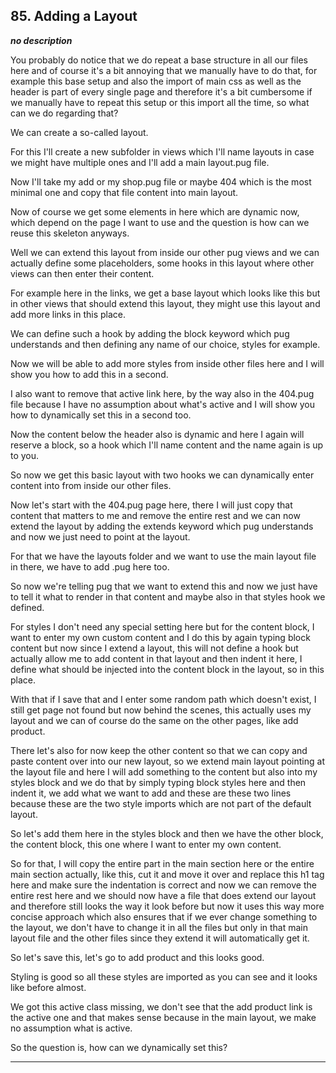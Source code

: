 ## 85. Adding a Layout

<strong><em>no description</em></strong>

You probably do notice that we do repeat a base structure in all our files here
and of course it's a bit annoying that we manually have to do that, for example
this base setup and also the import of main css as well as the header is part of
every single page and therefore it's a bit cumbersome if we manually have to
repeat this setup or this import all the time, so what can we do regarding that?


We can create a so-called layout. 

For this I'll create a new subfolder in views which I'll name layouts in case we
might have multiple ones and I'll add a main layout.pug file. 

Now I'll take my add or my shop.pug file or maybe 404 which is the most minimal
one and copy that file content into main layout. 

Now of course we get some elements in here which are dynamic now, which depend
on the page I want to use  and the question is how can we reuse this skeleton
anyways. 

Well we can extend this layout from inside our other pug views and we can
actually define some placeholders, some hooks in this layout where other views
can then enter their content. 

For example here in the links, we get a base layout which looks like this but in
other views that should extend this layout, they might use this layout and add
more links in this place. 

We can define such a hook by adding the block keyword which pug understands and
then defining any name of our choice, styles for example. 

Now we will be able to add more styles from inside other files here and I will
show you how to add this in a second. 

I also want to remove that active link here, by the way also in the 404.pug file
because I have no assumption about what's active and I will show you how to
dynamically set this in a second too. 

Now the content below the header also is dynamic and here I again will reserve a
block, so a hook which I'll name content and the name again is up to you. 

So now we get this basic layout with two hooks we can dynamically enter content
into from inside our other files. 

Now let's start with the 404.pug page here, there I will just copy that content
that matters to me and remove the entire rest and we can now extend the layout
by adding the extends keyword which pug understands and now we just need to
point at the layout. 

For that we have the layouts folder and we want to use the main layout file in
there, we have to add .pug here too. 

So now we're telling pug that we want to extend this and now we just have to
tell it what to render in that content and maybe also in that styles hook we
defined. 

For styles I don't need any special setting here but for the content block, I
want to enter my own custom content and I do this by again typing block content
but now since I extend a layout, this will not define a hook but actually allow
me to add content in that layout and then indent it here, I define what should
be injected into the content block in the layout, so in this place. 

With that if I save that and I enter some random path which doesn't exist, I
still get page not found but now behind the scenes, this actually uses my layout
and we can of course do the same on the other pages, like add product. 

There let's also for now keep the other content so that we can copy and paste
content over into our new layout, so we extend main layout pointing at the
layout file and here I will add something to the content but also into my styles
block and we do that by simply typing block styles here and then indent it, we
add what we want to add and these are these two lines because these are the two
style imports which are not part of the default layout. 

So let's add them here in the styles block and then we have the other block, the
content block, this one where I want to enter my own content. 

So for that, I will copy the entire part in the main section here or the entire
main section actually, like this, cut it and move it over and replace this h1
tag here and make sure the indentation is correct and now we can remove the
entire rest here and we should now have a file that does extend our layout and
therefore still looks the way it look before but now it uses this way more
concise approach which also ensures that if we ever change something to the
layout, we don't have to change it in all the files but only in that main layout
file and the other files since they extend it will automatically get it. 

So let's save this, let's go to add product and this looks good. 

Styling is good so all these styles are imported as you can see and it looks
like before almost. 

We got this active class missing, we don't see that the add product link is the
active one and that makes sense because in the main layout, we make no
assumption what is active. 

So the question is, how can we dynamically set this? 

---